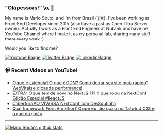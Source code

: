 ### "Olá pessoas!" \o/ 👋

My name is Mario Souto, and I'm from Brazil (🇧🇷). I've been working as Front-End Developer since 2015 (also have a past as Open Tibia Server owner). Actually I work as a Front End Engineer at Nubank and have my YouTube Channel where I make it as my personal lab, sharing many stuff there every week :)

Would you like to find me?

[![Youtube Badge](https://img.shields.io/badge/-Youtube-FF0000?style=flat-square&labelColor=FF0000&logo=youtube&logoColor=white&link=https://youtube.com/c/DevSoutinho)](https://youtube.com/c/DevSoutinho)
[![Twitter Badge](https://img.shields.io/badge/-Twitter-1ca0f1?style=flat-square&labelColor=1ca0f1&logo=twitter&logoColor=white&link=https://twitter.com/omariosouto)](https://twitter.com/omariosouto)
[![Linkedin Badge](https://img.shields.io/badge/-LinkedIn-blue?style=flat-square&logo=Linkedin&logoColor=white&link=https://www.linkedin.com/in/omariosouto)](https://www.linkedin.com/in/omariosouto)

### 📹 Recent Videos on YouTube!

<!-- YOUTUBE:START -->
- [O que é Latência? O que é CDN? Como deixar seu site mais rápido? WebVitals e dicas de performance!](https://www.youtube.com/watch?v=x4eyf5L5caY)
- [EXTRA: O que tem de novo no NextJS 11? O que rolou na NextConf Edição Especial #ReactJS](https://www.youtube.com/watch?v=V5RGm82bPEM)
- [Cobertura AO VIVASSA NextConf com DevSoutinho](https://www.youtube.com/watch?v=Eurpfvcmdb0)
- [Qual framework Front é melhor? O que eu não gosto no Tailwind CSS e o que eu gosto](https://www.youtube.com/watch?v=_Dbj6_dbOa0)
<!-- YOUTUBE:END -->

____


[![Mario Souto's github stats](https://github-readme-stats.vercel.app/api?username=omariosouto&theme=dark&show_icons=true&count_private=true)](https://github.com/felipefialho)
